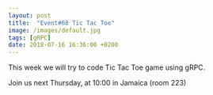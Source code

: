 ```yaml
---
layout: post
title:  "Event#68 Tic Tac Toe"
image: /images/default.jpg
tags: [gRPC]
date: 2018-07-16 16:36:00 +0200
---
```


This week we will try to code Tic Tac Toe game using gRPC.[]()

Join us next Thursday, at 10:00 in Jamaica (room 223)
